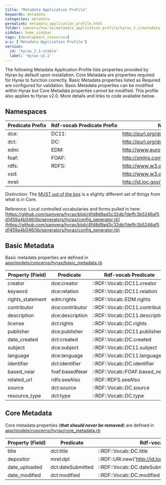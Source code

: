 ```yaml
---
title: "Metadata Application Profile"
keywords: metadata
categories: metadata
permalink: metadata_application_profile.html
folder: samvera/how-to/metadata_application_profile/hyrax_2.1/metadata_application_profile.md
sidebar: home_sidebar
tags: [development_resources]
a-z: ['Metadata Application Profile']
version:
  id: 'hyrax_2.1-stable'
  label: 'Hyrax v2.1'
---
```


<style>
  table {
    white-space: nowrap;
  }
</style>


The following Metadata Application Profile lists properties provided by Hyrax by default upon installation. Core Metadata are properties required for Hyrax to function correctly. Basic Metadata properties listed as Required are configured for validation. Basic Metadata properties can be modified within Hyrax but Core Metadata properties cannot be modified. This profile also applies to Hyrax v2.0. More details and links to code available below.

## Namespaces

| Predicate Prefix | Rdf-vocab Predicate Prefix | Namespace |
| -------- | --------- | -------- |
| dce: | DC11: | http://purl.org/dc/elements/1.1/ |
| dct: | DC: | http://purl.org/dc/terms/ |
| edm: | EDM: | http://www.europeana.eu/schemas/edm/ |
| foaf: | FOAF: | http://xmlns.com/foaf/0.1/ |
| rdfs: | RDFS: | http://www.w3.org/2000/01/rdf-schema# |
| xsd: | | http://www.w3.org/2001/XMLSchema# |
| mrel: | | http://id.loc.gov/vocabulary/relators/ |

Distinction: The [MUST out of the box](https://github.com/samvera/hyrax/blob/master/app/forms/hyrax/forms/work_form.rb#L33) is a slightly different set of things from what is in Core.

Reference: Local controlled vocabularies and forms pulled in here: [https://github.com/samvera/hyrax/blob/4fd8d9ad3c32db7deffc3b5246af5d1459a4b046/lib/generators/hyrax/config_generator.rb](https://github.com/samvera/hyrax/blob/4fd8d9ad3c32db7deffc3b5246af5d1459a4b046/lib/generators/hyrax/config_generator.rb)

## Basic Metadata

Basic metadata properties are defined in [app/models/concerns/hyrax/basic_metadata.rb](https://github.com/samvera/hyrax/blob/2.0-stable/app/models/concerns/hyrax/basic_metadata.rb)

| Property (Field) | Predicate | Rdf-vocab Predicate | Recommendation | Expected Value (Data Type) | Expected Value (Controlled Source) | Multiple | Obligation |
| ---------------- | --------- | -------- | -------- | -------- | -------- | -------- | -------- |
| creator          | dce:creator | ::RDF::Vocab::DC11.creator | MUST (Required) | xsd:string (Literal) | n/a | TRUE | {0,n} |
| keyword          | dce:relation | ::RDF::Vocab::DC11.relation | MUST (Required) | xsd:string (Literal) | n/a | TRUE | {0,n} |
| rights_statement | edm:rights | ::RDF::Vocab::EDM.rights | MUST (Required) | xsd:anyUri | Rights statements menu as YAML | **FALSE** | {0,n} |
| contributor      | dce:contributor | ::RDF::Vocab::DC11.contributor | MAY | xsd:string (Literal) | n/a | TRUE | {0,n} |
| description      | dce:description | ::RDF::Vocab::DC11.description | MAY | xsd:string (Literal) | n/a | TRUE | {0,n} |
| license          | dct:rights | ::RDF::Vocab::DC.rights | MAY | xsd:anyURI | License menu as YAML | TRUE | {0,n} |
| publisher        | dce:publisher | ::RDF::Vocab::DC11.publisher | MAY | xsd:string (Literal) | n/a | TRUE | {0,n} |
| date_created     | dct:created | ::RDF::Vocab::DC.created | MAY | xsd:date or xsd:dateTime xsd:string (Literal) | n/a | TRUE | {0,n} |
| subject          | dce:subject | ::RDF::Vocab::DC11.subject | MAY | xsd:string (Literal) | n/a (but existing vocab encouraged) | TRUE | {0,n} |
| language         | dce:language | ::RDF::Vocab::DC11.language | MAY | xsd:string (Literal) | n/a | TRUE | {0,n} |
| identifier       | dct:identifier | ::RDF::Vocab::DC.identifier | MAY | xsd:string (Literal) | n/a | TRUE | {0,n} |
| based_near | foaf:basedNear | ::RDF::Vocab::FOAF.based_near | MAY | xsd:anyURI | GeoNames web service | TRUE | {0,n} |
| related_url      | rdfs:seeAlso | ::RDF::RDFS.seeAlso | MAY | xsd:string or xsd:anyURI | n/a | TRUE | {0,n} |
| source           | dct:source | ::RDF::Vocab::DC.source | MAY | xsd:string (Literal) | n/a | TRUE | {0,n} |
| resource_type    | dct:type | ::RDF::Vocab::DC.type | MAY | xsd:string (Literal) | Type menu as YAML | TRUE | {0,n} |

## Core Metadata

Core metadata properties (**_that should never be removed_**) are defined in [app/models/concerns/hyrax/core_metadata.rb](https://github.com/samvera/hyrax/blob/2.0-stable/app/models/concerns/hyrax/core_metadata.rb)


| Property (Field) | Predicate | Rdf-vocab Predicate | Recommendation | Expected Value (Data Type) | Expected Value (Controlled Source) | Multiple | Obligation |
| -------- | --------- | -------- | -------- | -------- | -------- | -------- | -------- |
| title | dct:title | ::RDF::Vocab::DC.title | MUST (Required) | xsd:string (Literal) | n/a | TRUE | {1,n} |
| depositor | mrel:dpt | ::RDF::URI.new('http://id.loc.gov/vocabulary/relators/dpt') | MUST (Required) | user | n/a | **FALSE** | {1} |
| date_uploaded | dct:dateSubmitted | ::RDF::Vocab::DC.dateSubmitted | MUST (Required) | Literal | n/a | **FALSE** | {1} |
| date_modified | dct:modified | ::RDF::Vocab::DC.modified | MUST (Required) | Literal | n/a | **FALSE** | {1} |
